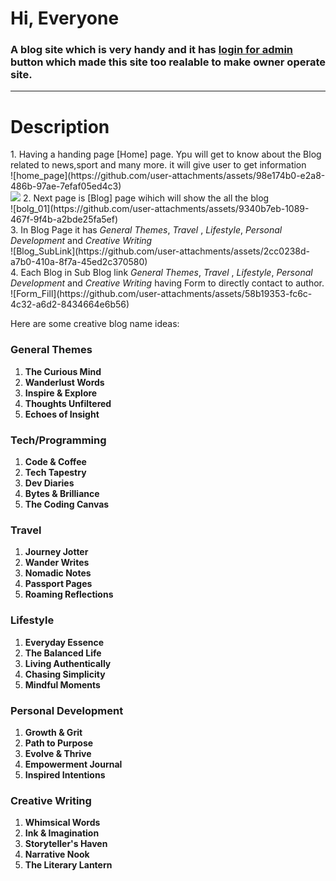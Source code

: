 <h1>Hi, Everyone</h1>
<h3>A blog site which is very handy and it has <u>login for admin</u> button which made this site too realable to make owner operate site.</h3>
<hr>
<h1>Description</h1>
1.  Having a handing page [Home] page. Ypu will get to know about the Blog related to news,sport and many more. it will give user to get information<br>
 ![home_page](https://github.com/user-attachments/assets/98e174b0-e2a8-486b-97ae-7efaf05ed4c3)<br>
 <img src=" https://github.com/user-attachments/assets/98e174b0-e2a8-486b-97ae-7efaf05ed4c3"/>
2. Next page is [Blog] page wihich will show the all the blog <br>
![bolg_01](https://github.com/user-attachments/assets/9340b7eb-1089-467f-9f4b-a2bde25fa5ef)<br>
3. In Blog Page it has <i>  General Themes</i>, <i> Travel </i>, <i>  Lifestyle</i>, <i>Personal Development  </i> and <i>Creative Writing  </i> <br>
![Blog_SubLink](https://github.com/user-attachments/assets/2cc0238d-a7b0-410a-8f7a-45ed2c370580)<br>
4. Each Blog in Sub Blog link  <i>  General Themes</i>, <i> Travel </i>, <i>  Lifestyle</i>, <i>Personal Development  </i> and <i>Creative Writing  </i>  having Form to directly contact to author.<br>
![Form_Fill](https://github.com/user-attachments/assets/58b19353-fc6c-4c32-a6d2-8434664e6b56)

Here are some creative blog name ideas:

### General Themes

1. **The Curious Mind**
2. **Wanderlust Words**
3. **Inspire & Explore**
4. **Thoughts Unfiltered**
5. **Echoes of Insight**

### Tech/Programming

1. **Code & Coffee**
2. **Tech Tapestry**
3. **Dev Diaries**
4. **Bytes & Brilliance**
5. **The Coding Canvas**

### Travel

1. **Journey Jotter**
2. **Wander Writes**
3. **Nomadic Notes**
4. **Passport Pages**
5. **Roaming Reflections**

### Lifestyle

1. **Everyday Essence**
2. **The Balanced Life**
3. **Living Authentically**
4. **Chasing Simplicity**
5. **Mindful Moments**

### Personal Development

1. **Growth & Grit**
2. **Path to Purpose**
3. **Evolve & Thrive**
4. **Empowerment Journal**
5. **Inspired Intentions**

### Creative Writing

1. **Whimsical Words**
2. **Ink & Imagination**
3. **Storyteller's Haven**
4. **Narrative Nook**
5. **The Literary Lantern**
